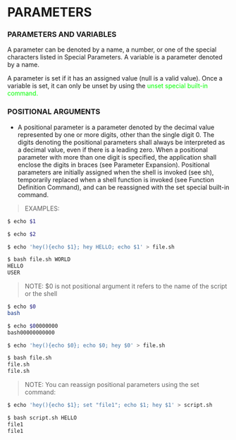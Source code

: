 # PARAMETERS

### PARAMETERS AND VARIABLES

A parameter can be denoted by a name, a number, or one of the special characters listed in Special Parameters. A variable is a parameter denoted by a name.

A parameter is set if it has an assigned value (null is a valid value). Once a variable is set, it can only be unset by using the <span style="color: #00FF00;">unset<span> special built-in command.

### POSITIONAL ARGUMENTS 

* A positional parameter is a parameter denoted by the decimal value represented by one or more digits, other than the single digit 0. The digits denoting the positional parameters shall always be interpreted as a decimal value, even if there is a leading zero. When a positional parameter with more than one digit is specified, the application shall enclose the digits in braces (see Parameter Expansion). Positional parameters are initially assigned when the shell is invoked (see sh), temporarily replaced when a shell function is invoked (see Function Definition Command), and can be reassigned with the set special built-in command.


> EXAMPLES:

```bash
$ echo $1

$ echo $2

$ echo 'hey(){echo $1}; hey HELLO; echo $1' > file.sh

$ bash file.sh WORLD
HELLO
USER
```

> NOTE: $0 is not positional argument it refers to the name of the script or the shell

```bash
$ echo $0
bash

$ echo $00000000
bash00000000000

$ echo 'hey(){echo $0}; echo $0; hey $0' > file.sh

$ bash file.sh
file.sh
file.sh
```

> NOTE: You can reassign positional parameters using the set command:

```bash
$ echo 'hey(){echo $1}; set "file1"; echo $1; hey $1' > script.sh

$ bash script.sh HELLO
file1
file1
```



